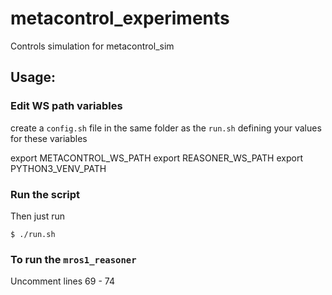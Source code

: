 # metacontrol_experiments
Controls simulation for metacontrol_sim

## Usage:

### Edit WS path variables
create a `config.sh` file in the same folder as the `run.sh` defining your values for these variables

export METACONTROL_WS_PATH
export REASONER_WS_PATH
export PYTHON3_VENV_PATH

### Run the script

Then just run

```
$ ./run.sh
```

### To run the `mros1_reasoner`

Uncomment lines 69 - 74

